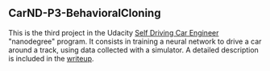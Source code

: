 ## CarND-P3-BehavioralCloning

This is the third project in the Udacity [Self Driving Car Engineer](https://www.udacity.com/course/self-driving-car-engineer-nanodegree--nd013) "nanodegree" program. It consists in training a neural network to drive a car around a track, using data collected with a simulator. A detailed description is included in the [writeup](https://github.com/hidooki/CarND-P2-TrafficSignClassifier/blob/master/writeup.md).

